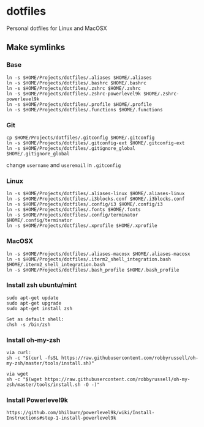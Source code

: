 # dotfiles
Personal dotfiles for Linux and MacOSX

## Make symlinks

### Base
```
ln -s $HOME/Projects/dotfiles/.aliases $HOME/.aliases
ln -s $HOME/Projects/dotfiles/.bashrc $HOME/.bashrc
ln -s $HOME/Projects/dotfiles/.zshrc $HOME/.zshrc
ln -s $HOME/Projects/dotfiles/.zshrc-powerlevel9k $HOME/.zshrc-powerlevel9k
ln -s $HOME/Projects/dotfiles/.profile $HOME/.profile
ln -s $HOME/Projects/dotfiles/.functions $HOME/.functions
```
### Git
```
cp $HOME/Projects/dotfiles/.gitconfig $HOME/.gitconfig
ln -s $HOME/Projects/dotfiles/.gitconfig-ext $HOME/.gitconfig-ext
ln -s $HOME/Projects/dotfiles/.gitignore_global $HOME/.gitignore_global
```
change `username` and `useremail` in `.gitconfig`


### Linux
```
ln -s $HOME/Projects/dotfiles/.aliases-linux $HOME/.aliases-linux
ln -s $HOME/Projects/dotfiles/.i3blocks.conf $HOME/.i3blocks.conf
ln -s $HOME/Projects/dotfiles/.config/i3 $HOME/.config/i3
ln -s $HOME/Projects/dotfiles/.fonts $HOME/.fonts
ln -s $HOME/Projects/dotfiles/.config/terminator $HOME/.config/terminator
ln -s $HOME/Projects/dotfiles/.xprofile $HOME/.xprofile
```
### MacOSX
```
ln -s $HOME/Projects/dotfiles/.aliases-macosx $HOME/.aliases-macosx
ln -s $HOME/Projects/dotfiles/.iterm2_shell_integration.bash $HOME/.iterm2_shell_integration.bash
ln -s $HOME/Projects/dotfiles/.bash_profile $HOME/.bash_profile
```	

### Install zsh ubuntu/mint
```
sudo apt-get update
sudo apt-get upgrade
sudo apt-get install zsh

Set as default shell:
chsh -s /bin/zsh
```


### Install oh-my-zsh
```
via curl:
sh -c "$(curl -fsSL https://raw.githubusercontent.com/robbyrussell/oh-my-zsh/master/tools/install.sh)"

via wget
sh -c "$(wget https://raw.githubusercontent.com/robbyrussell/oh-my-zsh/master/tools/install.sh -O -)"
```

### Install Powerlevel9k
```
https://github.com/bhilburn/powerlevel9k/wiki/Install-Instructions#step-1-install-powerlevel9k
```

